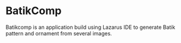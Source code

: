 # BatikComp
Batikcomp is an application build using Lazarus IDE to generate Batik pattern and ornament from several images.
